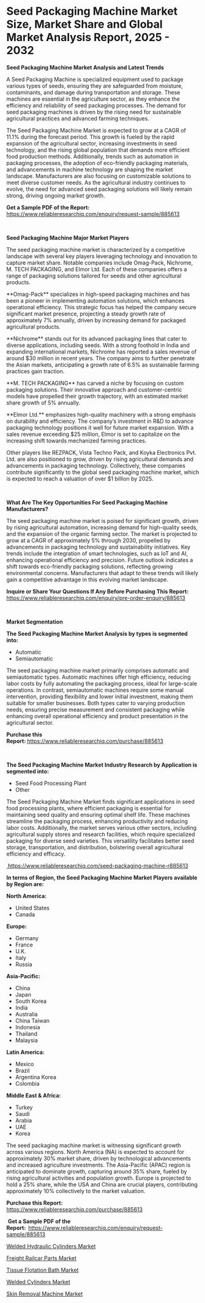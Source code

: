 <p><h1>Seed Packaging Machine Market Size, Market Share and Global Market Analysis Report, 2025 - 2032</h1></p><p><strong>Seed Packaging Machine Market Analysis and Latest Trends</strong></p>
<p><p>A Seed Packaging Machine is specialized equipment used to package various types of seeds, ensuring they are safeguarded from moisture, contaminants, and damage during transportation and storage. These machines are essential in the agriculture sector, as they enhance the efficiency and reliability of seed packaging processes. The demand for seed packaging machines is driven by the rising need for sustainable agricultural practices and advanced farming techniques.</p><p>The Seed Packaging Machine Market is expected to grow at a CAGR of 11.1% during the forecast period. This growth is fueled by the rapid expansion of the agricultural sector, increasing investments in seed technology, and the rising global population that demands more efficient food production methods. Additionally, trends such as automation in packaging processes, the adoption of eco-friendly packaging materials, and advancements in machine technology are shaping the market landscape. Manufacturers are also focusing on customizable solutions to meet diverse customer needs. As the agricultural industry continues to evolve, the need for advanced seed packaging solutions will likely remain strong, driving ongoing market growth.</p></p>
<p><strong>Get a Sample PDF of the Report:&nbsp;</strong> <a href="https://www.reliableresearchiq.com/enquiry/request-sample/885613?utm_campaign=1906&utm_medium=2&utm_source=Github&utm_content=ia&utm_term=20022025&utm_id=seed-packaging-machine">https://www.reliableresearchiq.com/enquiry/request-sample/885613</a></p>
<p>&nbsp;</p>
<p><strong>Seed Packaging Machine Major Market Players</strong></p>
<p><p>The seed packaging machine market is characterized by a competitive landscape with several key players leveraging technology and innovation to capture market share. Notable companies include Omag-Pack, Nichrome, M. TECH PACKAGING, and Elmor Ltd. Each of these companies offers a range of packaging solutions tailored for seeds and other agricultural products.</p><p>**Omag-Pack** specializes in high-speed packaging machines and has been a pioneer in implementing automation solutions, which enhances operational efficiency. This strategic focus has helped the company secure significant market presence, projecting a steady growth rate of approximately 7% annually, driven by increasing demand for packaged agricultural products.</p><p>**Nichrome** stands out for its advanced packaging lines that cater to diverse applications, including seeds. With a strong foothold in India and expanding international markets, Nichrome has reported a sales revenue of around $30 million in recent years. The company aims to further penetrate the Asian markets, anticipating a growth rate of 6.5% as sustainable farming practices gain traction.</p><p>**M. TECH PACKAGING** has carved a niche by focusing on custom packaging solutions. Their innovative approach and customer-centric models have propelled their growth trajectory, with an estimated market share growth of 5% annually.</p><p>**Elmor Ltd.** emphasizes high-quality machinery with a strong emphasis on durability and efficiency. The company’s investment in R&D to advance packaging technology positions it well for future market expansion. With a sales revenue exceeding $25 million, Elmor is set to capitalize on the increasing shift towards mechanized farming practices.</p><p>Other players like REZPACK, Vista Techno Pack, and Koyka Electronics Pvt. Ltd. are also positioned to grow, driven by rising agricultural demands and advancements in packaging technology. Collectively, these companies contribute significantly to the global seed packaging machine market, which is expected to reach a valuation of over $1 billion by 2025.</p></p>
<p>&nbsp;</p>
<p><strong>What Are The Key Opportunities For Seed Packaging Machine Manufacturers?</strong></p>
<p><p>The seed packaging machine market is poised for significant growth, driven by rising agricultural automation, increasing demand for high-quality seeds, and the expansion of the organic farming sector. The market is projected to grow at a CAGR of approximately 5% through 2030, propelled by advancements in packaging technology and sustainability initiatives. Key trends include the integration of smart technologies, such as IoT and AI, enhancing operational efficiency and precision. Future outlook indicates a shift towards eco-friendly packaging solutions, reflecting growing environmental concerns. Manufacturers that adapt to these trends will likely gain a competitive advantage in this evolving market landscape.</p></p>
<p><strong>Inquire or Share Your Questions If Any Before Purchasing This Report:</strong> <a href="https://www.reliableresearchiq.com/enquiry/pre-order-enquiry/885613?utm_campaign=1906&utm_medium=2&utm_source=Github&utm_content=ia&utm_term=20022025&utm_id=seed-packaging-machine">https://www.reliableresearchiq.com/enquiry/pre-order-enquiry/885613</a></p>
<p>&nbsp;</p>
<p><strong>Market Segmentation</strong></p>
<p><strong>The Seed Packaging Machine Market Analysis by types is segmented into:</strong></p>
<p><ul><li>Automatic</li><li>Semiautomatic</li></ul></p>
<p><p>The seed packaging machine market primarily comprises automatic and semiautomatic types. Automatic machines offer high efficiency, reducing labor costs by fully automating the packaging process, ideal for large-scale operations. In contrast, semiautomatic machines require some manual intervention, providing flexibility and lower initial investment, making them suitable for smaller businesses. Both types cater to varying production needs, ensuring precise measurement and consistent packaging while enhancing overall operational efficiency and product presentation in the agricultural sector.</p></p>
<p><strong>Purchase this Report:&nbsp;</strong><a href="https://www.reliableresearchiq.com/purchase/885613?utm_campaign=1906&utm_medium=2&utm_source=Github&utm_content=ia&utm_term=20022025&utm_id=seed-packaging-machine">https://www.reliableresearchiq.com/purchase/885613</a></p>
<p>&nbsp;</p>
<p><strong>The Seed Packaging Machine Market Industry Research by Application is segmented into:</strong></p>
<p><ul><li>Seed Food Processing Plant</li><li>Other</li></ul></p>
<p><p>The Seed Packaging Machine Market finds significant applications in seed food processing plants, where efficient packaging is essential for maintaining seed quality and ensuring optimal shelf life. These machines streamline the packaging process, enhancing productivity and reducing labor costs. Additionally, the market serves various other sectors, including agricultural supply stores and research facilities, which require specialized packaging for diverse seed varieties. This versatility facilitates better seed storage, transportation, and distribution, bolstering overall agricultural efficiency and efficacy.</p></p>
<p><a href="https://www.reliableresearchiq.com/seed-packaging-machine-r885613?utm_campaign=1906&utm_medium=2&utm_source=Github&utm_content=ia&utm_term=20022025&utm_id=seed-packaging-machine">&nbsp;https://www.reliableresearchiq.com/seed-packaging-machine-r885613</a></p>
<p><strong>In terms of Region, the Seed Packaging Machine Market Players available by Region are:</strong></p>
<p>
    <p> <strong> North America: </strong>
        <ul>
            <li>United States</li>
            <li>Canada</li>
        </ul>
        </p> 
    <p> <strong> Europe: </strong>
        <ul>
            <li>Germany</li>
            <li>France</li>
            <li>U.K.</li>
            <li>Italy</li>
            <li>Russia</li>
        </ul>
        </p> 
    <p> <strong> Asia-Pacific: </strong>
        <ul>
            <li>China</li>
            <li>Japan</li>
            <li>South Korea</li>
            <li>India</li>
            <li>Australia</li>
            <li>China Taiwan</li>
            <li>Indonesia</li>
            <li>Thailand</li>
            <li>Malaysia</li>
        </ul>
        </p> 
    <p> <strong> Latin America: </strong>
        <ul>
            <li>Mexico</li>
            <li>Brazil</li>
            <li>Argentina Korea</li>
            <li>Colombia</li>
        </ul>
        </p> 
    <p> <strong> Middle East & Africa: </strong>
        <ul>
            <li>Turkey</li>
            <li>Saudi</li>
            <li>Arabia</li>
            <li>UAE</li>
            <li>Korea</li>
        </ul>
    </p>
    </p>
<p><p>The seed packaging machine market is witnessing significant growth across various regions. North America (NA) is expected to account for approximately 30% market share, driven by technological advancements and increased agriculture investments. The Asia-Pacific (APAC) region is anticipated to dominate growth, capturing around 35% share, fueled by rising agricultural activities and population growth. Europe is projected to hold a 25% share, while the USA and China are crucial players, contributing approximately 10% collectively to the market valuation.</p></p>
<p><strong>Purchase this Report: </strong><a href="https://www.reliableresearchiq.com/purchase/885613?utm_campaign=1906&utm_medium=2&utm_source=Github&utm_content=ia&utm_term=20022025&utm_id=seed-packaging-machine">https://www.reliableresearchiq.com/purchase/885613</a></p>
<p>&nbsp;<strong>Get a Sample PDF of the Report:&nbsp;&nbsp;</strong><a href="https://www.reliableresearchiq.com/enquiry/request-sample/885613?utm_campaign=1906&utm_medium=2&utm_source=Github&utm_content=ia&utm_term=20022025&utm_id=seed-packaging-machine">https://www.reliableresearchiq.com/enquiry/request-sample/885613</a></p>
<p><strong></strong></p>
<p><p><a href="https://github.com/leijavaagexo/Market-Research-Report-List-1/blob/main/welded-hydraulic-cylinders-market.md?utm_campaign=1906&utm_medium=2&utm_source=Github&utm_content=ia&utm_term=20022025&utm_id=seed-packaging-machine">Welded Hydraulic Cylinders Market</a></p><p><a href="https://github.com/maimenamdar/Market-Research-Report-List-1/blob/main/freight-railcar-parts-market.md?utm_campaign=1906&utm_medium=2&utm_source=Github&utm_content=ia&utm_term=20022025&utm_id=seed-packaging-machine">Freight Railcar Parts Market</a></p><p><a href="https://github.com/karnaslagha/Market-Research-Report-List-1/blob/main/tissue-flotation-bath-market.md?utm_campaign=1906&utm_medium=2&utm_source=Github&utm_content=ia&utm_term=20022025&utm_id=seed-packaging-machine">Tissue Flotation Bath Market</a></p><p><a href="https://github.com/tanckfelli84/Market-Research-Report-List-1/blob/main/welded-cylinders-market.md?utm_campaign=1906&utm_medium=2&utm_source=Github&utm_content=ia&utm_term=20022025&utm_id=seed-packaging-machine">Welded Cylinders Market</a></p><p><a href="https://github.com/mandyhunttrb/Market-Research-Report-List-1/blob/main/skin-removal-machine-market.md?utm_campaign=1906&utm_medium=2&utm_source=Github&utm_content=ia&utm_term=20022025&utm_id=seed-packaging-machine">Skin Removal Machine Market</a></p></p>